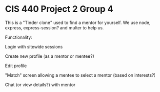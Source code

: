 # CIS 440 Project 2 Group 4

This is a "Tinder clone" used to find a mentor for yourself.
We use node, express, express-session? and multer to help us. 

Functionality:

Login with sitewide sessions

Create new profile (as a mentor or mentee?)

Edit profile

"Match" screen allowing a mentee to select a mentor (based on interests?)

Chat (or view details?) with mentor

